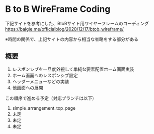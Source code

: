 # B to B WireFrame Coding

下記サイトを参考にした、BtoBサイト用ワイヤーフレームのコーディング  
https://baigie.me/officialblog/2020/12/17/btob_wireframe/
  
※時間の関係で、上記サイトの内容から相当な省略をする部分がある  

## 概要

1. レスポンシブを一旦度外視して単純な要素配置ホーム画面実装
2. ホーム画面へのレスポンシブ設定
3. ヘッダーメニューなどの実装
4. 他画面への展開

この順序で進める予定（対応ブランチは以下）  

1. simple_arrangement_top_page
2. 未定
3. 未定
4. 未定

